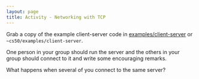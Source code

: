 ```yaml
---
layout: page
title: Activity - Networking with TCP
---
```


Grab a copy of the example client-server code in [examples/client-server]({{site.examples}}/client-server) or `~cs50/examples/client-server`.

One person in your group should run the server and the others in your group should connect to it and write some encouraging remarks.

What happens when several of you connect to the same server?

